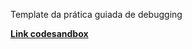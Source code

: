 Template da prática guiada de debugging

​[**Link codesandbox**](https://codesandbox.io/s/template-debugging-5vhhd4)
